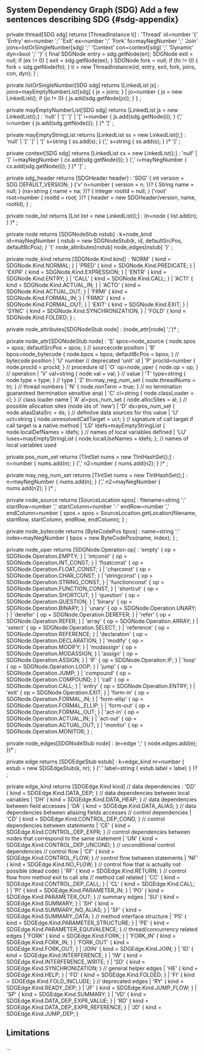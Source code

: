 ## System Dependency Graph (SDG) **Add a few sentences describing SDG** {#sdg-appendix}


private thread[SDG sdg] returns [ThreadInstance ti]
  : 'Thread' id=number '{'
      'Entry'   en=number ';'
      'Exit'    ex=number ';'
      'Fork'    fo=mayNegNumber ';'
      'Join'    joins=listOrSingleNumber[sdg] ';'
      'Context' con=context[sdg] ';'
      'Dynamic' dyn=bool ';'
    '}'
    {
      final SDGNode entry = sdg.getNode(en);
      SDGNode exit = null; if (ex != 0) { exit = sdg.getNode(ex); }
      SDGNode fork = null; if (fo != 0) { fork = sdg.getNode(fo); }
      ti = new ThreadInstance(id, entry, exit, fork, joins, con, dyn);
    }
  ;
  
private listOrSingleNumber[SDG sdg] returns [LinkedList<SDGNode> js]
  : joins=mayEmptyNumberList[sdg] { js = joins; }
  | jo=number {
                js = new LinkedList<SDGNode>();
                if (jo != 0) { js.add(sdg.getNode(jo)); }
              }
  ;

private mayEmptyNumberList[SDG sdg] returns [LinkedList<SDGNode> js = new LinkedList<SDGNode>();]
  : 'null'
  | '[' ']'
  | '[' i=number { js.add(sdg.getNode(i)); } (',' i=number { js.add(sdg.getNode(i)); } )* ']'
  ;
  
private mayEmptyStringList returns [LinkedList<String> ss = new LinkedList<String>();]
  : 'null'
  | '[' ']'
  | '[' s=string { ss.add(s); } (',' s=string { ss.add(s); } )* ']'
  ;
  
private context[SDG sdg] returns [LinkedList<SDGNode> cx = new LinkedList<SDGNode>();]
  : 'null'
  | '[' i=mayNegNumber { cx.add(sdg.getNode(i)); } (',' i=mayNegNumber { cx.add(sdg.getNode(i)); } )* ']'
  ;

private sdg_header returns [SDGHeader header]
  : 'SDG' 
    { int version = SDG.DEFAULT_VERSION; }
      ('v' n=number { version = n; })?
    { String name = null; }
      (na=string { name = na; })? 
    { Integer rootId = null; }
      ('root' root=number { rootId = root; })? 
    { header = new SDGHeader(version, name, rootId); }
  ;

private node_list returns [List<SDGNodeStub> list = new LinkedList<SDGNodeStub>();]
  : (n=node { list.add(n); } )*
  ;

private node returns [SDGNodeStub nstub]
  : k=node_kind id=mayNegNumber { nstub = new SDGNodeStub(k, id, defaultSrcPos, defaultBcPos); } 
    '{' 
      node_attributes[nstub] 
      node_edges[nstub]
    '}'
  ;

private node_kind returns [SDGNode.Kind kind]
  : 'NORM' { kind = SDGNode.Kind.NORMAL; }
  | 'PRED' { kind = SDGNode.Kind.PREDICATE; }
  | 'EXPR' { kind = SDGNode.Kind.EXPRESSION; }
  | 'ENTR' { kind = SDGNode.Kind.ENTRY; }
  | 'CALL' { kind = SDGNode.Kind.CALL; }
  | 'ACTI' { kind = SDGNode.Kind.ACTUAL_IN; }
  | 'ACTO' { kind = SDGNode.Kind.ACTUAL_OUT; }
  | 'FRMI' { kind = SDGNode.Kind.FORMAL_IN; }
  | 'FRMO' { kind = SDGNode.Kind.FORMAL_OUT; }
  | 'EXIT' { kind = SDGNode.Kind.EXIT; }
  | 'SYNC' { kind = SDGNode.Kind.SYNCHRONIZATION; }
  | 'FOLD' { kind = SDGNode.Kind.FOLDED; }
  ;

private node_attributes[SDGNodeStub node]
  : (node_attr[node] ';')*
  ;

private node_attr[SDGNodeStub node]
  : 'S' spos=node_source    { node.spos = spos; defaultSrcPos = spos; } // sourcecode position
  | 'B' bpos=node_bytecode  { node.bpos = bpos; defaultBcPos = bpos; }  // bytecode position
  | 'U' number                                            // deprecated 'unit' id
  | 'P' procId=number       { node.procId = procId; }     // procedure id
  | 'O' op=node_oper        { node.op = op; }             // operation
  | 'V' val=string          { node.val = val; }           // value
  | 'T' type=string         { node.type = type; }         // type
  | 'Z' tn=may_neg_num_set  { node.threadNums = tn; }     // thread numbers
  | 'N'                     { node.nonTerm = true; }      // no termination guaranteed (termination sensitive ana)
  | 'C' cl=string           { node.classLoader = cl; }    // class loader name
  | 'A' al=pos_num_set      { node.allocSites = al; }     // possible allocation sites (node ids of 'new')
  | 'D' ds=pos_num_set      { node.aliasDataSrc = ds; }    // definitve data sources for this value
  | 'U' uct=string          { node.unresolvedCallTarget = uct; } // signature of call target if call target is a native method
  | 'LD' ldefs=mayEmptyStringList {
                              node.localDefNames = ldefs;
                            } // names of local variables defined
  | 'LU' luses=mayEmptyStringList {
                              node.localUseNames = ldefs;
                            }; // names of local variables used

private pos_num_set returns [TIntSet nums = new TIntHashSet();]
  : n=number { nums.add(n); } (',' n2=number { nums.add(n2); } )*
  ;

private may_neg_num_set returns [TIntSet nums = new TIntHashSet();]
  : n=mayNegNumber { nums.add(n); } (',' n2=mayNegNumber { nums.add(n2); } )*
  ;

private node_source returns [SourceLocation spos]
  : filename=string ':' startRow=number ',' startColumn=number '-' endRow=number ',' endColumn=number
      { spos = spos = SourceLocation.getLocation(filename, startRow, startColumn, endRow, endColumn); }
  ;
  
private node_bytecode returns [ByteCodePos bpos]
  : name=string ':' index=mayNegNumber { bpos = new ByteCodePos(name, index); }
  ;

private node_oper returns [SDGNode.Operation op]
  : 'empty'          { op = SDGNode.Operation.EMPTY; }
  | 'intconst'       { op = SDGNode.Operation.INT_CONST; }
  | 'floatconst'     { op = SDGNode.Operation.FLOAT_CONST; }
  | 'charconst'      { op = SDGNode.Operation.CHAR_CONST; }
  | 'stringconst'    { op = SDGNode.Operation.STRING_CONST; }
  | 'functionconst'  { op = SDGNode.Operation.FUNCTION_CONST; }
  | 'shortcut'       { op = SDGNode.Operation.SHORTCUT; }
  | 'question'       { op = SDGNode.Operation.QUESTION; }
  | 'binary'         { op = SDGNode.Operation.BINARY; }
  | 'unary'          { op = SDGNode.Operation.UNARY; }
  | 'derefer'        { op = SDGNode.Operation.DEREFER; }
  | 'refer'          { op = SDGNode.Operation.REFER; }
  | 'array'          { op = SDGNode.Operation.ARRAY; }
  | 'select'         { op = SDGNode.Operation.SELECT; }
  | 'reference'      { op = SDGNode.Operation.REFERENCE; }
  | 'declaration'    { op = SDGNode.Operation.DECLARATION; }
  | 'modify'         { op = SDGNode.Operation.MODIFY; }
  | 'modassign'      { op = SDGNode.Operation.MODASSIGN; }
  | 'assign'         { op = SDGNode.Operation.ASSIGN; }
  | 'IF'             { op = SDGNode.Operation.IF; }
  | 'loop'           { op = SDGNode.Operation.LOOP; }
  | 'jump'           { op = SDGNode.Operation.JUMP; }
  | 'compound'       { op = SDGNode.Operation.COMPOUND; }
  | 'call'           { op = SDGNode.Operation.CALL; }
  | 'entry'          { op = SDGNode.Operation.ENTRY; }
  | 'exit'           { op = SDGNode.Operation.EXIT; }
  | 'form-in'        { op = SDGNode.Operation.FORMAL_IN; }
  | 'form-ellip'     { op = SDGNode.Operation.FORMAL_ELLIP; }
  | 'form-out'       { op = SDGNode.Operation.FORMAL_OUT; }
  | 'act-in'         { op = SDGNode.Operation.ACTUAL_IN; }
  | 'act-out'        { op = SDGNode.Operation.ACTUAL_OUT; }
  | 'monitor'        { op = SDGNode.Operation.MONITOR; }
  ;

private node_edges[SDGNodeStub node]
  : (e=edge ';' { node.edges.add(e); })*
  ;

private edge returns [SDGEdgeStub estub]
  : k=edge_kind nr=number { estub = new SDGEdgeStub(k, nr); } (':' label=string { estub.label = label; } )?
  ;

private edge_kind returns [SDGEdge.Kind kind]
// data dependencies
  : 'DD' { kind = SDGEdge.Kind.DATA_DEP; }            // data dependencies between local variables
  | 'DH' { kind = SDGEdge.Kind.DATA_HEAP; }           // data dependencies between field accesses
  | 'DA' { kind = SDGEdge.Kind.DATA_ALIAS; }          // data dependencies between aliasing fields accesses
// control dependencies
  | 'CD' { kind = SDGEdge.Kind.CONTROL_DEP_COND; }    // control dependencies between statements
  | 'CE' { kind = SDGEdge.Kind.CONTROL_DEP_EXPR; }    // control dependencies between nodes that correspond to the same statement
  | 'UN' { kind = SDGEdge.Kind.CONTROL_DEP_UNCOND; }  // unconditional control dependencies
// control flow
  | 'CF' { kind = SDGEdge.Kind.CONTROL_FLOW; }        // control flow between statements
  | 'NF' { kind = SDGEdge.Kind.NO_FLOW; }             // control flow that is actually not possible (dead code)
  | 'RF' { kind = SDGEdge.Kind.RETURN; }              // control flow from method exit to call site
// method call related
  | 'CC' { kind = SDGEdge.Kind.CONTROL_DEP_CALL; }
  | 'CL' { kind = SDGEdge.Kind.CALL; }
  | 'PI' { kind = SDGEdge.Kind.PARAMETER_IN; }
  | 'PO' { kind = SDGEdge.Kind.PARAMETER_OUT; }
// summary edges
  | 'SU' { kind = SDGEdge.Kind.SUMMARY; }
  | 'SH' { kind = SDGEdge.Kind.SUMMARY_NO_ALIAS; }
  | 'SF' { kind = SDGEdge.Kind.SUMMARY_DATA; }
// method interface structure
  | 'PS' { kind = SDGEdge.Kind.PARAMETER_STRUCTURE; }
  | 'PE' { kind = SDGEdge.Kind.PARAMETER_EQUIVALENCE; }
// thread/concurrency related edges
  | 'FORK' { kind = SDGEdge.Kind.FORK; }
  | 'FORK_IN' { kind = SDGEdge.Kind.FORK_IN; }
  | 'FORK_OUT' { kind = SDGEdge.Kind.FORK_OUT; }
  | 'JOIN' { kind = SDGEdge.Kind.JOIN; }
  | 'ID' { kind = SDGEdge.Kind.INTERFERENCE; }
  | 'IW' { kind = SDGEdge.Kind.INTERFERENCE_WRITE; }
  | 'SD' { kind = SDGEdge.Kind.SYNCHRONIZATION; }
// general helper edges
  | 'HE' { kind = SDGEdge.Kind.HELP; }
  | 'FD' { kind = SDGEdge.Kind.FOLDED; }
  | 'FI' { kind = SDGEdge.Kind.FOLD_INCLUDE; }
// deprecated edges
  | 'RY' { kind = SDGEdge.Kind.READY_DEP; }
  | 'JF' { kind = SDGEdge.Kind.JUMP_FLOW; }
  | 'SP' { kind = SDGEdge.Kind.SUMMARY; }
  | 'VD' { kind = SDGEdge.Kind.DATA_DEP_EXPR_VALUE; }
  | 'RD' { kind = SDGEdge.Kind.DATA_DEP_EXPR_REFERENCE; }
  | 'JD' { kind = SDGEdge.Kind.JUMP_DEP; }


  ## Limitations
  ...